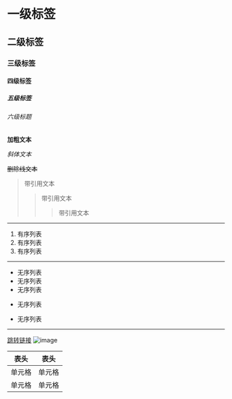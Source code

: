# 一级标签
## 二级标签
### 三级标签
#### 四级标签
##### 五级标签
###### 六级标题

**加粗文本**

*斜体文本*

~~删除线文本~~

>带引用文本
>>带引用文本
>>>带引用文本

---
1. 有序列表
2. 有序列表
3. 有序列表

***
* 无序列表
* 无序列表
* 无序列表
- 无序列表
+ 无序列表
***
[跳转链接](https://www.baidu.com)
![image](https://static.runoob.com/images/runoob-logo.png "img的title")

|  表头   | 表头  |
|  ----  | ----  |
| 单元格  | 单元格 |
| 单元格  | 单元格 |
